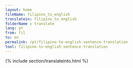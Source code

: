 ```yaml
---
layout: home
fileName: filipino_to_english
translatein: filipino_to_english
folderName : translate
lang: pt
from: fil
to: en
permalink: /pt/filipino-to-english-sentence-translation
tool: filipino-to-english-sentence-translation
---
```

{% include section/translateinto.html %}